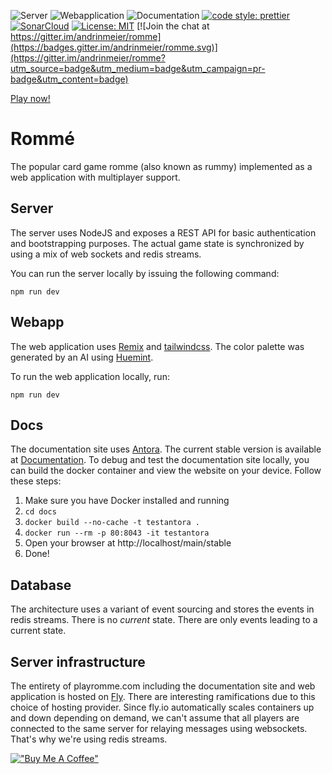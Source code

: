 ![Server](https://github.com/andrinmeier/romme/actions/workflows/server.yml/badge.svg)
![Webapplication](https://github.com/andrinmeier/romme/actions/workflows/webapp.yml/badge.svg)
![Documentation](https://github.com/andrinmeier/romme/actions/workflows/docs.yml/badge.svg)
[![code style: prettier](https://img.shields.io/badge/code_style-prettier-ff69b4.svg?style=flat-square)](https://github.com/prettier/prettier)
[![SonarCloud](https://sonarcloud.io/images/project_badges/sonarcloud-white.svg)](https://sonarcloud.io/summary/new_code?id=andrinmeier_romme)
[![License: MIT](https://img.shields.io/badge/License-MIT-blue.svg)](https://opensource.org/licenses/MIT)
[![Join the chat at https://gitter.im/andrinmeier/romme](https://badges.gitter.im/andrinmeier/romme.svg)](https://gitter.im/andrinmeier/romme?utm_source=badge&utm_medium=badge&utm_campaign=pr-badge&utm_content=badge)

[Play now!](https://playromme.com)

# Rommé
The popular card game romme (also known as rummy) implemented as a web application with multiplayer support.

## Server
The server uses NodeJS and exposes a REST API for basic authentication and bootstrapping purposes.
The actual game state is synchronized by using a mix of web sockets and redis streams.

You can run the server locally by issuing the following command:

`npm run dev`

## Webapp
The web application uses [Remix](https://remix.run/) and [tailwindcss](https://tailwindcss.com/).
The color palette was generated by an AI using [Huemint](https://huemint.com/).

To run the web application locally, run:

`npm run dev`

## Docs
The documentation site uses [Antora](https://antora.org/). The current stable version is available at [Documentation](https://docs.playromme.com/main/stable).
To debug and test the documentation site locally, you can build the docker container and view the website on your device. Follow these steps:

1. Make sure you have Docker installed and running
1. `cd docs`
1. `docker build --no-cache -t testantora .`
1. `docker run --rm -p 80:8043 -it testantora`
1. Open your browser at http://localhost/main/stable
1. Done!

## Database
The architecture uses a variant of event sourcing and stores the events in redis streams. There is no *current* state.
There are only events leading to a current state.

## Server infrastructure
The entirety of playromme.com including the documentation site and web application is hosted on [Fly](https://fly.io/).
There are interesting ramifications due to this choice of hosting provider. Since fly.io automatically scales containers up and down depending on demand,
we can't assume that all players are connected to the same server for relaying messages using websockets. That's why we're using redis streams.

[!["Buy Me A Coffee"](https://www.buymeacoffee.com/assets/img/custom_images/orange_img.png)](https://www.buymeacoffee.com/andrinmeier)
